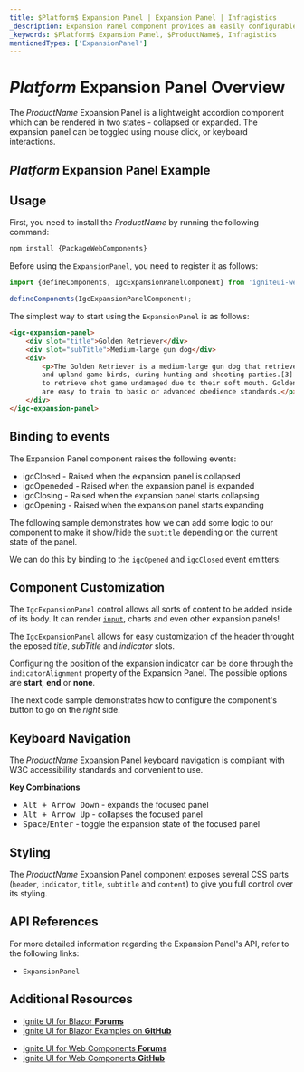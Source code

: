 ```yaml
---
title: $Platform$ Expansion Panel | Expansion Panel | Infragistics
_description: Expansion Panel component provides an easily configurable expandable component with two states - collapsed and expanded.
_keywords: $Platform$ Expansion Panel, $ProductName$, Infragistics
mentionedTypes: ['ExpansionPanel']
---
```


# $Platform$ Expansion Panel Overview
The $ProductName$ Expansion Panel is a lightweight accordion component which can be rendered in two states - collapsed or expanded. The expansion panel can be toggled using mouse click, or keyboard interactions.

## $Platform$ Expansion Panel Example

<code-view style="height: 320px"
           data-demos-base-url="{environment:dvDemosBaseUrl}"
           iframe-src="{environment:demosBaseUrl}/layouts/expansion-panel-usage"
           alt="$Platform$ Expansion Panel Example"
           github-src="layouts/expansion-panel/usage">
</code-view>

<div class="divider--half"></div>

## Usage

<!-- WebComponents -->
First, you need to install the $ProductName$ by running the following command:

```cmd
npm install {PackageWebComponents}
```
<!-- end: WebComponents -->

Before using the `ExpansionPanel`, you need to register it as follows:

```ts
import {defineComponents, IgcExpansionPanelComponent} from 'igniteui-webcomponents';

defineComponents(IgcExpansionPanelComponent);
```

The simplest way to start using the `ExpansionPanel` is as follows:

```html
<igc-expansion-panel>
    <div slot="title">Golden Retriever</div>
    <div slot="subTitle">Medium-large gun dog</div>
    <div>
        <p>The Golden Retriever is a medium-large gun dog that retrieves shot waterfowl, such as ducks
        and upland game birds, during hunting and shooting parties.[3] The name "retriever" refers to the breed's ability
        to retrieve shot game undamaged due to their soft mouth. Golden retrievers have an instinctive love of water, and
        are easy to train to basic or advanced obedience standards.</p>
    </div>
</igc-expansion-panel>
```

## Binding to events

The Expansion Panel component raises the following events:
- igcClosed - Raised when the expansion panel is collapsed
- igcOpeneded - Raised when the expansion panel is expanded
- igcClosing - Raised when the expansion panel starts collapsing
- igcOpening - Raised when the expansion panel starts expanding

The following sample demonstrates how we can add some logic to our component to make it show/hide the `subtitle` depending on the current state of the panel.

We can do this by binding to the `igcOpened` and `igcClosed` event emitters:

<code-view style="height: 320px"
           data-demos-base-url="{environment:dvDemosBaseUrl}"
           iframe-src="{environment:demosBaseUrl}/layouts/expansion-panel-properties-and-events"
           alt="$Platform$ Expansion Panel Events"
           github-src="layouts/expansion-panel/properties-and-events">
</code-view>

<div class="divider--half"></div>

## Component Customization
The `IgcExpansionPanel` control allows all sorts of content to be added inside of its body. It can render [`input`](../inputs/input.md), charts and even other expansion panels!

The `IgcExpansionPanel` allows for easy customization of the header throught the eposed *title*, *subTitle* and *indicator* slots.

Configuring the position of the expansion indicator can be done through the `indicatorAlignment` property of the Expansion Panel. The possible options are **start**, **end** or **none**. 

The next code sample demonstrates how to configure the component's button to go on the *right* side.

<code-view style="height: 460px"
           data-demos-base-url="{environment:dvDemosBaseUrl}"
           iframe-src="{environment:demosBaseUrl}/layouts/expansion-panel-component-customization"
           alt="$Platform$ Expansion Panel Customization"
           github-src="layouts/expansion-panel/component-customization">
</code-view>

<div class="divider--half"></div>

## Keyboard Navigation

The $ProductName$ Expansion Panel keyboard navigation is compliant with W3C accessibility standards and convenient to use.

**Key Combinations**

 - <kbd>Alt + Arrow Down</kbd> - expands the focused panel
 - <kbd>Alt + Arrow Up</kbd> - collapses the focused panel
 - <kbd>Space</kbd>/<kbd>Enter</kbd> - toggle the expansion state of the focused panel
 

## Styling

The $ProductName$ Expansion Panel component exposes several CSS parts (`header`, `indicator`, `title`, `subtitle` and `content`) to give you full control over its styling.

<code-view style="height: 480px"
           data-demos-base-url="{environment:dvDemosBaseUrl}"
           iframe-src="{environment:demosBaseUrl}/layouts/expansion-panel-styling"
           alt="$Platform$ Expansion Panel Styling"
           github-src="layouts/expansion-panel/styling">
</code-view>

<div class="divider--half"></div>

<!-- WebComponents -->

## API References

For more detailed information regarding the Expansion Panel's API, refer to the following links:
* `ExpansionPanel`


<!-- end: WebComponents -->

<div class="divider"></div>

## Additional Resources

<!-- Blazor -->

* [Ignite UI for Blazor **Forums**](https://www.infragistics.com/community/forums/f/ignite-ui-for-blazor)
* [Ignite UI for Blazor Examples on **GitHub**](https://github.com/IgniteUI/igniteui-blazor-examples)

<!-- end: Blazor -->

<!-- WebComponents -->

* [Ignite UI for Web Components **Forums**](https://www.infragistics.com/community/forums/f/ignite-ui-for-web-components)
* [Ignite UI for Web Components **GitHub**](https://github.com/IgniteUI/igniteui-webcomponents)

<!-- end: WebComponents -->
